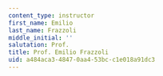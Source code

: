 ```yaml
---
content_type: instructor
first_name: Emilio
last_name: Frazzoli
middle_initial: ''
salutation: Prof.
title: Prof. Emilio Frazzoli
uid: a484aca3-4847-0aa4-53bc-c1e018a91dc3
---
```

